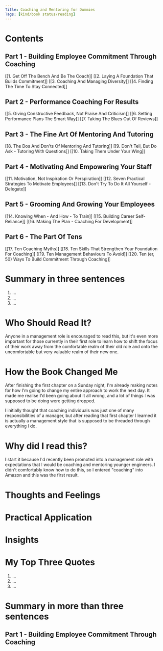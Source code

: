 ```yaml
---
Title: Coaching and Mentoring for Dummies
Tags: [kind/book status/reading] 
---
```


# Contents
## Part 1 - Building Employee Commitment Through Coaching
[[1. Get Off The Bench And Be The Coach]]
[[2. Laying A Foundation That Builds Commitment]]
[[3. Coaching And Managing Diversity]]
[[4. Finding The Time To Stay Connected]]

## Part 2 - Performance Coaching For Results
[[5. Giving Constructive Feedback, Not Praise And Criticism]]
[[6. Setting Performance Plans The Smart Way]]
[[7. Taking The Blues Out Of Reviews]]

## Part 3 - The Fine Art Of Mentoring And Tutoring
[[8. The Dos And Don'ts Of Mentoring And Tutoring]]
[[9. Don't Tell, But Do Ask - Tutoring With Questions]]
[[10. Taking Them Under Your Wing]]

## Part 4 - Motivating And Empowering Your Staff
[[11. Motivation, Not Inspiration Or Perspiration]]
[[12. Seven Practical Strategies To Motivate Employees]]
[[13. Don't Try To Do It All Yourself - Delegate]]

## Part 5 - Grooming And Growing Your Employees
[[14. Knowing When - And How - To Train]]
[[15. Building Career Self-Reliance]]
[[16. Making The Plan - Coaching For Development]]

## Part 6 - The Part Of Tens
[[17. Ten Coaching Myths]]
[[18. Ten Skills That Strengthen Your Foundation For Coaching]]
[[19. Ten Management Behaviours To Avoid]]
[[20. Ten (er, 50) Ways To Build Commitment Through Coaching]]

# Summary in three sentences
1. ...
2. ...
3. ...

# Who Should Read It?
Anyone in a management role is encouraged to read this, but it's even more important for those currently in their first role to learn how to shift the focus of their work away from the comfortable realm of their old role and onto the uncomfortable but very valuable realm of their new one.

# How the Book Changed Me
After finishing the first chapter on a Sunday night, I'm already making notes for how I'm going to change my entire approach to work the next day. It made me realise I'd been going about it all wrong, and a lot of things I was supposed to be doing were getting dropped.

I initially thought that coaching individuals was just one of many responsibilities of a manager, but after reading that first chapter I learned it is actually a management style that is supposed to be threaded through everything I do.

# Why did I read this?
I start it because I'd recently been promoted into a management role with expectations that I would be coaching and mentoring younger engineers. I didn't comfortably know how to do this, so I entered "coaching" into Amazon and this was the first result.

# Thoughts and Feelings


# Practical Application


# Insights


# My Top Three Quotes
1. ...
2. ...
3. ...

# Summary in more than three sentences
## Part 1 - Building Employee Commitment Through Coaching
